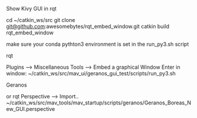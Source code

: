 Show Kivy GUI in rqt

cd ~/catkin_ws/src
git clone git@github.com:awesomebytes/rqt_embed_window.git
catkin build rqt_embed_window

make sure your conda pythton3 environment is set in the run_py3.sh script

rqt

Plugins --> Miscellaneous Tools --> Embed a graphical Window
Enter in window:
~/catkin_ws/src/mav_ui/geranos_gui_test/scripts/run_py3.sh

Geranos


or rqt
Perspective --> Import..
~/catkin_ws/src/mav_tools/mav_startup/scripts/geranos/Geranos_Boreas_New_GUI.perspective